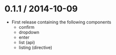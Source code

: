 
0.1.1 / 2014-10-09
========================

  * First release containing the following components
    - confirm
    - dropdown
    - enter
    - list (api)
    - listing (directive)

